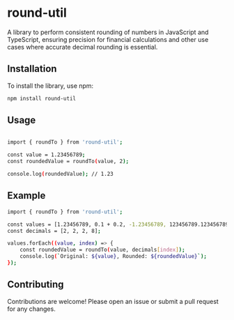 # round-util

A library to perform consistent rounding of numbers in JavaScript and TypeScript, ensuring precision for financial calculations and other use cases where accurate decimal rounding is essential.

## Installation

To install the library, use npm:

```sh
npm install round-util
```

## Usage
```sh

import { roundTo } from 'round-util';

const value = 1.23456789;
const roundedValue = roundTo(value, 2);

console.log(roundedValue); // 1.23
```

## Example 

```sh
import { roundTo } from 'round-util';

const values = [1.23456789, 0.1 + 0.2, -1.23456789, 123456789.123456789];
const decimals = [2, 2, 2, 8];

values.forEach((value, index) => {
    const roundedValue = roundTo(value, decimals[index]);
    console.log(`Original: ${value}, Rounded: ${roundedValue}`);
});
```


## Contributing
Contributions are welcome! Please open an issue or submit a pull request for any changes.

